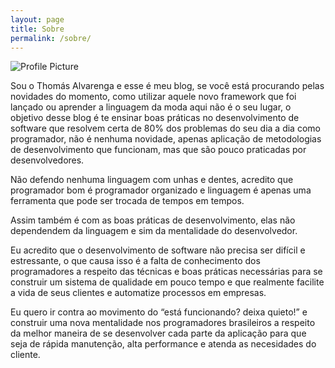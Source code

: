 ```yaml
---
layout: page
title: Sobre
permalink: /sobre/
---
```


<img src="{{ site.baseurl }}/assets/profile.jpg" title="Profile Picture" class="profile">

Sou o Thomás Alvarenga e esse é meu blog, se você está procurando pelas novidades do momento, como utilizar aquele novo framework que foi lançado ou aprender a linguagem da moda aqui não é o seu lugar, o objetivo desse blog é te ensinar boas práticas no desenvolvimento de software que resolvem certa de 80% dos problemas do seu dia a dia como programador, não é nenhuma novidade, apenas aplicação de metodologias de desenvolvimento que funcionam, mas que são pouco praticadas por desenvolvedores.

Não defendo nenhuma linguagem com unhas e dentes, acredito que programador bom é programador organizado e linguagem é apenas uma ferramenta que pode ser trocada de tempos em tempos.

Assim também é com as boas práticas de desenvolvimento, elas não dependendem da linguagem e sim da mentalidade do desenvolvedor.

Eu acredito que o desenvolvimento de software não precisa ser difícil e estressante, o que causa isso é a falta de conhecimento dos programadores a respeito das técnicas e boas práticas necessárias para se construir um sistema de qualidade em pouco tempo e que realmente facilite a vida de seus clientes e automatize processos em empresas.

Eu quero ir contra ao movimento do “está funcionando? deixa quieto!” e construir uma nova mentalidade nos programadores brasileiros a respeito da melhor maneira de se desenvolver cada parte da aplicação para que seja de rápida manutenção, alta performance e atenda as necesidades do cliente.
